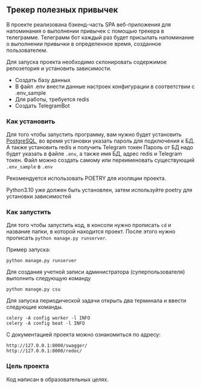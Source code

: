 ## Трекер полезных привычек


В проекте реализована бэкенд-часть SPA веб-приложения для напоминания о выполнении привычек с помощью трекера в телеграмме. 
Телеграмм бот каждый раз будет присылать напоминание о выполнении привычки в определенное время, созданное пользователем.



Для запуска проекта необходимо склонировать содержимое репозетория и установить зависимости.
* Создать базу данных
* В файл .env внести данные настроек конфигурации в соответствии с .env_sample
* Для работы, требуется redis
* Создать TelegramBot

### Как установить
Для того чтобы запустить программу, вам нужно будет установить [PostgreSQL](https://www.postgresql.org/download/), во время установки указать пароль для подключения к БД.
А также установить redis и получить Telegram токен
Пароль от БД надо будет указать в файле `.env`, а также имя БД, адрес redis и Telegram токен. Файл можно создать самому или переименовать существующий `.env_sample` в `.env`

Рекомендуется использовать POETRY для изоляции проекта.

Python3.10 уже должен быть установлен,
затем используйте poetry для установки зависимостей

### Как запустить 
Для того чтобы запустить код, в консоли нужно прописать `cd` и название папки, в которой находится проект. После этого нужно прописать `python manage.py runserver`.

Пример запуска:
```
python manage.py runserver
```

Для создания учетной записи администратора (суперпользователя) выполнить следующую команду

    python manage.py csu


Для запуска периодической задачи открыть два терминала и ввести следующие команды.

    celery -A config worker -l INFO
    celery -A config beat -l INFO


С документацией проекта можно ознакомиться по адресу:

    http://127.0.0.1:8000/swagger/
    http://127.0.0.1:8000/redoc/

### Цель проекта
Код написан в образовательных целях.